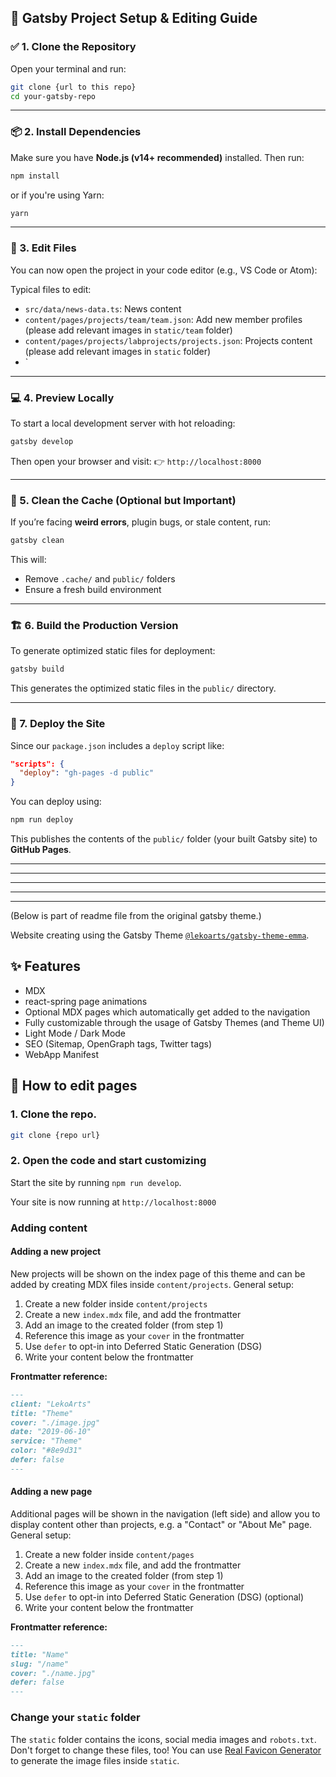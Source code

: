 
## 🚀 Gatsby Project Setup & Editing Guide

### ✅ 1. **Clone the Repository**

Open your terminal and run:

```bash
git clone {url to this repo}
cd your-gatsby-repo
```

---

### 📦 2. Install Dependencies

Make sure you have **Node.js (v14+ recommended)** installed. Then run:

```bash
npm install
```

or if you're using Yarn:

```bash
yarn
```

---

### 📝 3. Edit Files

You can now open the project in your code editor (e.g., VS Code or Atom):

Typical files to edit:

* `src/data/news-data.ts`: News content
* `content/pages/projects/team/team.json`: Add new member profiles (please add relevant images in `static/team` folder)
* `content/pages/projects/labprojects/projects.json`: Projects content (please add relevant images in `static` folder)
* `

---

### 💻 4. Preview Locally

To start a local development server with hot reloading:

```bash
gatsby develop
```

Then open your browser and visit:
👉 `http://localhost:8000`

---

### 🧹 5. Clean the Cache (Optional but Important)

If you’re facing **weird errors**, plugin bugs, or stale content, run:

```bash
gatsby clean
```

This will:

* Remove `.cache/` and `public/` folders
* Ensure a fresh build environment

---

### 🏗️ 6. Build the Production Version

To generate optimized static files for deployment:

```bash
gatsby build
```

This generates the optimized static files in the `public/` directory.

---

### 🚀 7. Deploy the Site

Since our `package.json` includes a `deploy` script like:

```json
"scripts": {
  "deploy": "gh-pages -d public"
}
```

You can deploy using:

```bash
npm run deploy
```

This publishes the contents of the `public/` folder (your built Gatsby site) to **GitHub Pages**.

---

---

---

---

---

(Below is part of readme file from the original gatsby theme.)


Website creating using the Gatsby Theme [`@lekoarts/gatsby-theme-emma`](https://github.com/LekoArts/gatsby-themes/tree/main/themes/gatsby-theme-emma).

## ✨ Features

- MDX
- react-spring page animations
- Optional MDX pages which automatically get added to the navigation
- Fully customizable through the usage of Gatsby Themes (and Theme UI)
- Light Mode / Dark Mode
- SEO (Sitemap, OpenGraph tags, Twitter tags)
- WebApp Manifest

## 🚀 How to edit pages

### 1. **Clone the repo.**

```sh
git clone {repo url}
```

### 2.  **Open the code and start customizing**

Start the site by running `npm run develop`.

Your site is now running at `http://localhost:8000`

### Adding content

#### Adding a new project

New projects will be shown on the index page of this theme and can be added by creating MDX files inside `content/projects`. General setup:

1. Create a new folder inside `content/projects`
1. Create a new `index.mdx` file, and add the frontmatter
1. Add an image to the created folder (from step 1)
1. Reference this image as your `cover` in the frontmatter
1. Use `defer` to opt-in into Deferred Static Generation (DSG)
1. Write your content below the frontmatter

**Frontmatter reference:**

```md
---
client: "LekoArts"
title: "Theme"
cover: "./image.jpg"
date: "2019-06-10"
service: "Theme"
color: "#8e9d31"
defer: false
---
```

#### Adding a new page

Additional pages will be shown in the navigation (left side) and allow you to display content other than projects, e.g. a "Contact" or "About Me" page. General setup:

1. Create a new folder inside `content/pages`
1. Create a new `index.mdx` file, and add the frontmatter
1. Add an image to the created folder (from step 1)
1. Reference this image as your `cover` in the frontmatter
1. Use `defer` to opt-in into Deferred Static Generation (DSG) (optional)
1. Write your content below the frontmatter

**Frontmatter reference:**

```md
---
title: "Name"
slug: "/name"
cover: "./name.jpg"
defer: false
---
```

### Change your `static` folder

The `static` folder contains the icons, social media images and `robots.txt`. Don't forget to change these files, too! You can use [Real Favicon Generator](https://realfavicongenerator.net/) to generate the image files inside `static`.
